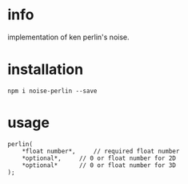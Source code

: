 # info

implementation of ken perlin's noise.

# installation

`npm i noise-perlin --save`

# usage

```
perlin(
	*float number*,		// required float number
	*optional*,		// 0 or float number for 2D 
	*optional*		// 0 or float number for 3D 
);
```
